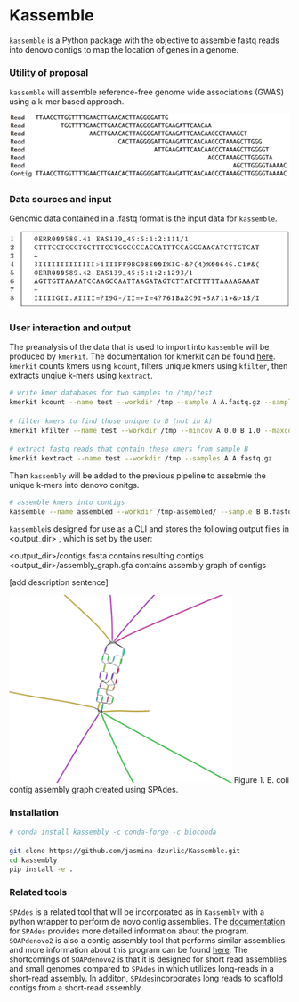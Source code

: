 # Kassemble 

`kassemble` is a Python package with the objective to assemble fastq reads into denovo contigs to map the location of genes in a genome. 

### Utility of proposal
`kassemble` will assemble reference-free genome wide associations (GWAS) using a k-mer based approach. 



<img src="contig.png" width="700">

### Data sources and input
Genomic data contained in a .fastq format is the input data for `kassemble`. 

<img src="FASTQ.png" width="600">


### User interaction and output
The preanalysis of the data that is used to import into `kassemble` will be produced by `kmerkit`. The documentation for kmerkit can be found
[here](https://github.com/eaton-lab/kmerkit.git). `kmerkit` counts kmers using `kcount`, filters unique kmers using `kfilter`, then extracts unqiue k-mers using `kextract`.

```bash
# write kmer databases for two samples to /tmp/test
kmerkit kcount --name test --workdir /tmp --sample A A.fastq.gz --sample B B.fastq.gz

# filter kmers to find those unique to B (not in A)
kmerkit kfilter --name test --workdir /tmp --mincov A 0.0 B 1.0 --maxcov A 0.0 B 1.0

# extract fastq reads that contain these kmers from sample B
kmerkit kextract --name test --workdir /tmp --samples A A.fastq.gz 
```

Then `kassembly` will be added to the previous pipeline to assebmle the unique k-mers into denovo conitgs. 

```bash
# assemble kmers into contigs
kassemble --name assembled --workdir /tmp-assembled/ --sample B B.fastq.gz 
```

`kassemble`is designed for use as a CLI and stores the following output files in <output_dir> , which is set by the user:

<output_dir>/contigs.fasta contains resulting contigs <br />
<output_dir>/assembly_graph.gfa contains assembly graph of contigs

[add description sentence]


<img src="SPAdes_ecoli_graph.png" width="400">
Figure 1. E. coli contig assembly graph created using SPAdes. 


### Installation 
```bash
# conda install kassembly -c conda-forge -c bioconda

git clone https://github.com/jasmina-dzurlic/Kassemble.git
cd kassembly
pip install -e .
``` 

### Related tools
`SPAdes` is a related tool that will be incorporated as in `Kassembly` with a python wrapper to perform de novo contig assemblies. The [documentation](https://github.com/ablab/spades) for `SPAdes` provides more detailed information about the program. `SOAPdenovo2` is also a contig assembly tool that performs similar assemblies and more information about this program can be found [here](https://github.com/aquaskyline/SOAPdenovo2). The shortcomings of `SOAPdenovo2` is that it is designed for short read assemblies and small genomes compared to `SPAdes` in which utilizes long-reads in a short-read assembly. In additon, `SPAdes`incorporates long reads to scaffold contigs from a short-read assembly. 
